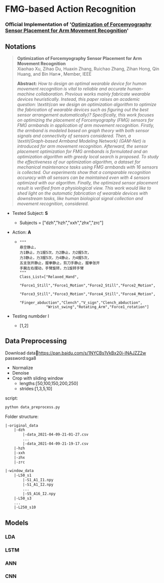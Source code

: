 # FMG-based Action Recognition
### Official Implementation of '[Optimization of Forcemyography Sensor Placement for Arm Movement Recognition]()'
## Notations

>**Optimization of Forcemyography Sensor Placement for Arm Movement Recognition**<br>
>Xiaohao Xu, Zihao Du, Huaxin Zhang, Ruichao Zhang,
Zihan Hong, Qin Huang, and Bin Han∗, Member, IEEE
>
>**Abstract:**  *How to design an optimal wearable device for human movement recognition is vital to reliable and accurate human-machine collaboration. Previous works mainly fabricate wearable devices heuristically. Instead, this paper raises an academic question: \textit{can we design an optimization algorithm to optimize the fabrication of wearable devices such as figuring out the best sensor arrangement automatically}? Specifically, this work focuses on optimizing the placement of Forcemyography (FMG) sensors for FMG armbands in application of arm movement recognition. Firstly, the armband is modeled based on graph theory with both sensor signals and connectivity of sensors considered. Then, a \textit{Graph-based Armband Modeling Network} (GAM-Net) is introduced for arm movement recognition. Afterward, the sensor placement optimization for FMG armbands is formulated and an optimization algorithm with greedy local search is proposed. To study the effectiveness of our optimization algorithm, a dataset for mechanical maintenance tasks using FMG armbands with 16 sensors is collected. Our experiments show that a comparable recognition accuracy with all sensors can be 
maintained even with 4 sensors optimized with our algorithm. Finally, the optimized sensor placement result is verified from a physiological view. This work would like to shed light on the automatic fabrication of wearable devices with downstream tasks, like human biological signal collection and movement recognition, considered.*
* Tested Subject: **S**
  * Subjects = ["dzh","hzh","xxh","zhx","zrc"] 
* Action: **A**
   * ~~~~
     """
     悬空静止，
     力1静止，力1握5次，力2静止，力2握5次，
     力3静止，力3握5次，力4静止，力4握5次，
     五支张开静止，握拳静止，剪刀手静止，握拳张开
     手腕左右摆动，手臂旋转，力1旋转手臂
     """
     Class_List=["Relaxed_Hand",
                 "Force1_Still","Force1_Motion","Force2_Still","Force2_Motion",
                 "Force3_Still","Force3_Motion","Force4_Still","Force4_Motion",
                 "Finger_abduction","Clench","V_sign","Clench_abduction",
                 "Wrist_swing","Rotating_Arm","Force1_rotation"]
     ~~~~

* Testing numbder I
  * [1,2] 


## Data Preprocessing
Download data:link:https://pan.baidu.com/s/1NYCBs1VkBx20i-INAJZZ2w password:sga8
* Normalize
* Denoise
* Crop with sliding window
  * lengths:[50,100,150,200,250]    
  * strides:[1,3,5,10]

script:
```python
python data_preprocess.py
```

Folder structure:
```latex
|-original_data
    |-dzh
        |-data_2021-04-09-21-01-27.csv
        ...
        |-data_2021-04-09-21-19-17.csv
    |-hzh
    |-xxh
    |-zhx
    |-zrc

|-window_data
    |-L50_s1
        |-S1_A1_I1.npy
        |-S1_A1_I2.npy
        ...
        |-S5_A16_I2.npy   
    |-L50_s3
    ...
    |-L250_s10
```

## Models

### LDA

### LSTM

### ANN

### CNN
